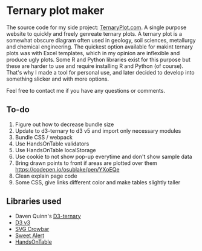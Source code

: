 # Ternary plot maker

The source code for my side project: [TernaryPlot.com](http://www.ternaryplot.com). A single purpose website to quickly and freely genreate ternary plots. A ternary plot is a somewhat obscure diagram often used in geology, soil sciences, metallurgy and chemical engineering. The quickest option available for makint ternary plots was with Excel templates, which in my opinion are inflexible and produce ugly plots. Some R and Python libraries exist for this purpose but these are harder to use and require installing R and Python (of course). That's why I made a tool for personal use, and later decided to develop into something slicker and with more options.

Feel free to contact me if you have any questions or comments.

## To-do

1. Figure out how to decrease bundle size
2. Update to d3-ternary to d3 v5 and import only necessary modules
3. Bundle CSS / webpack
2. Use HandsOnTable validators
4. Use HandsOnTable localStorage
4. Use cookie to not show pop-up everytime and don't show sample data
3. Bring drawn points to front if areas are plotted over them https://codepen.io/osublake/pen/YXoEQe 
4. Clean explain page code
5. Some CSS, give links different color and make tables slightly taller

## Libraries used

* Daven Quinn's [D3-ternary](https://github.com/davenquinn/d3-ternary)
* [D3 v3](https://d3js.org/)
* [SVG Crowbar](https://github.com/NYTimes/svg-crowbar)
* [Sweet Alert](https://sweetalert.js.org/)
* [HandsOnTable](https://handsontable.com/)
